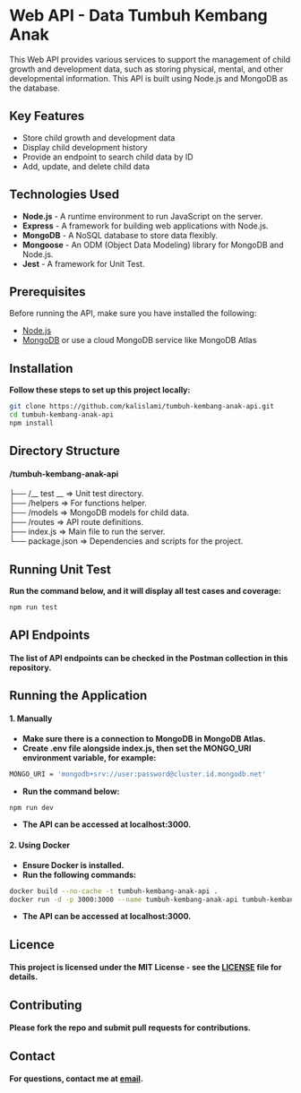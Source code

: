 # Web API - Data Tumbuh Kembang Anak

This Web API provides various services to support the management of child growth and development data, such as storing physical, mental, and other developmental information. This API is built using Node.js and MongoDB as the database.

## Key Features
- Store child growth and development data
- Display child development history
- Provide an endpoint to search child data by ID
- Add, update, and delete child data

## Technologies Used
- **Node.js** - A runtime environment to run JavaScript on the server.
- **Express** - A framework for building web applications with Node.js.
- **MongoDB** - A NoSQL database to store data flexibly.
- **Mongoose** - An ODM (Object Data Modeling) library for MongoDB and Node.js.
- **Jest** - A framework for Unit Test.

## Prerequisites
Before running the API, make sure you have installed the following:
- [Node.js](https://nodejs.org/)
- [MongoDB](https://www.mongodb.com/try/download/community) or use a cloud MongoDB service like MongoDB Atlas

## Installation

**Follow these steps to set up this project locally:**

   ```bash
   git clone https://github.com/kalislami/tumbuh-kembang-anak-api.git
   cd tumbuh-kembang-anak-api
   npm install
   ```

## Directory Structure
#### /tumbuh-kembang-anak-api
├── /__ test __       => Unit test directory.  
├── /helpers          => For functions helper.  
├── /models           => MongoDB models for child data.  
├── /routes           => API route definitions.  
├── index.js          => Main file to run the server.  
└── package.json      => Dependencies and scripts for the project.  

## Running Unit Test
**Run the command below, and it will display all test cases and coverage:**

   ```bash
   npm run test
   ```

## API Endpoints
#### The list of API endpoints can be checked in the Postman collection in this repository.

## Running the Application

#### 1. Manually

- **Make sure there is a connection to MongoDB in MongoDB Atlas.**
- **Create .env file alongside index.js, then set the MONGO_URI environment variable, for example:**
```bash
MONGO_URI = 'mongodb+srv://user:password@cluster.id.mongodb.net'
   ```
- **Run the command below:**

```bash
npm run dev
   ```
- **The API can be accessed at localhost:3000.**

#### 2. Using Docker

- **Ensure Docker is installed.**
- **Run the following commands:**

```bash
docker build --no-cache -t tumbuh-kembang-anak-api .
docker run -d -p 3000:3000 --name tumbuh-kembang-anak-api tumbuh-kembang-anak-api
   ```
- **The API can be accessed at localhost:3000.**

## Licence
#### This project is licensed under the MIT License - see the [LICENSE](LICENSE) file for details.

## Contributing
#### Please fork the repo and submit pull requests for contributions.

## Contact
#### For questions, contact me at [email](mailto:kamalgoritm@gmail.com).
